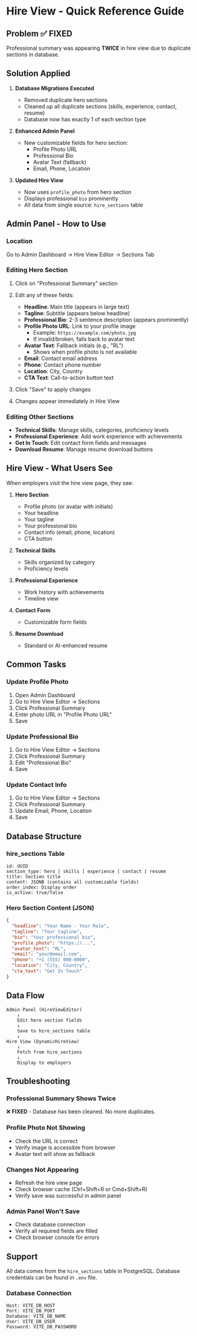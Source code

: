 # Hire View - Quick Reference Guide

## Problem ✅ FIXED
Professional summary was appearing **TWICE** in hire view due to duplicate sections in database.

## Solution Applied
1. **Database Migrations Executed**
   - Removed duplicate hero sections
   - Cleaned up all duplicate sections (skills, experience, contact, resume)
   - Database now has exactly 1 of each section type

2. **Enhanced Admin Panel**
   - New customizable fields for hero section:
     - Profile Photo URL
     - Professional Bio
     - Avatar Text (fallback)
     - Email, Phone, Location

3. **Updated Hire View**
   - Now uses `profile_photo` from hero section
   - Displays professional `bio` prominently
   - All data from single source: `hire_sections` table

## Admin Panel - How to Use

### Location
Go to Admin Dashboard → Hire View Editor → Sections Tab

### Editing Hero Section
1. Click on "Professional Summary" section
2. Edit any of these fields:
   - **Headline**: Main title (appears in large text)
   - **Tagline**: Subtitle (appears below headline)
   - **Professional Bio**: 2-3 sentence description (appears prominently)
   - **Profile Photo URL**: Link to your profile image
     - Example: `https://example.com/photo.jpg`
     - If invalid/broken, falls back to avatar text
   - **Avatar Text**: Fallback initials (e.g., "RL")
     - Shows when profile photo is not available
   - **Email**: Contact email address
   - **Phone**: Contact phone number
   - **Location**: City, Country
   - **CTA Text**: Call-to-action button text

3. Click "Save" to apply changes
4. Changes appear immediately in Hire View

### Editing Other Sections
- **Technical Skills**: Manage skills, categories, proficiency levels
- **Professional Experience**: Add work experience with achievements
- **Get In Touch**: Edit contact form fields and messages
- **Download Resume**: Manage resume download buttons

## Hire View - What Users See

When employers visit the hire view page, they see:
1. **Hero Section**
   - Profile photo (or avatar with initials)
   - Your headline
   - Your tagline
   - Your professional bio
   - Contact info (email, phone, location)
   - CTA button

2. **Technical Skills**
   - Skills organized by category
   - Proficiency levels

3. **Professional Experience**
   - Work history with achievements
   - Timeline view

4. **Contact Form**
   - Customizable form fields

5. **Resume Download**
   - Standard or AI-enhanced resume

## Common Tasks

### Update Profile Photo
1. Open Admin Dashboard
2. Go to Hire View Editor → Sections
3. Click Professional Summary
4. Enter photo URL in "Profile Photo URL"
5. Save

### Update Professional Bio
1. Go to Hire View Editor → Sections
2. Click Professional Summary
3. Edit "Professional Bio"
4. Save

### Update Contact Info
1. Go to Hire View Editor → Sections
2. Click Professional Summary
3. Update Email, Phone, Location
4. Save

## Database Structure

### hire_sections Table
```
id: UUID
section_type: hero | skills | experience | contact | resume
title: Section title
content: JSONB (contains all customizable fields)
order_index: Display order
is_active: true/false
```

### Hero Section Content (JSON)
```json
{
  "headline": "Your Name - Your Role",
  "tagline": "Your tagline",
  "bio": "Your professional bio",
  "profile_photo": "https://...",
  "avatar_text": "RL",
  "email": "your@email.com",
  "phone": "+1 (555) 000-0000",
  "location": "City, Country",
  "cta_text": "Get In Touch"
}
```

## Data Flow

```
Admin Panel (HireViewEditor)
    ↓
    Edit hero section fields
    ↓
    Save to hire_sections table
    ↓
Hire View (DynamicHireView)
    ↓
    Fetch from hire_sections
    ↓
    Display to employers
```

## Troubleshooting

### Professional Summary Shows Twice
❌ **FIXED** - Database has been cleaned. No more duplicates.

### Profile Photo Not Showing
- Check the URL is correct
- Verify image is accessible from browser
- Avatar text will show as fallback

### Changes Not Appearing
- Refresh the hire view page
- Check browser cache (Ctrl+Shift+R or Cmd+Shift+R)
- Verify save was successful in admin panel

### Admin Panel Won't Save
- Check database connection
- Verify all required fields are filled
- Check browser console for errors

## Support

All data comes from the `hire_sections` table in PostgreSQL.
Database credentials can be found in `.env` file.

### Database Connection
```
Host: VITE_DB_HOST
Port: VITE_DB_PORT
Database: VITE_DB_NAME
User: VITE_DB_USER
Password: VITE_DB_PASSWORD
```
